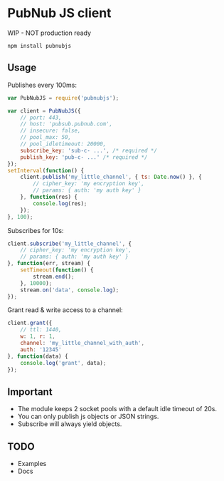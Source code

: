 # PubNub JS client

WIP - NOT production ready

	npm install pubnubjs

## Usage

Publishes every 100ms:

```js
var PubNubJS = require('pubnubjs');

var client = PubNubJS({
	// port: 443,
	// host: 'pubsub.pubnub.com',
	// insecure: false,
	// pool_max: 50,
	// pool_idletimeout: 20000,
	subscribe_key: 'sub-c- ...', /* required */
	publish_key: 'pub-c- ...' /* required */
});
setInterval(function() {
	client.publish('my_little_channel', { ts: Date.now() }, {
		// cipher_key: 'my encryption key',
		// params: { auth: 'my auth key' }
	}, function(res) {
		console.log(res);
	});
}, 100);
```

Subscribes for 10s:

```js
client.subscribe('my_little_channel', {
	// cipher_key: 'my encryption key',
	// params: { auth: 'my auth key' }
}, function(err, stream) {
	setTimeout(function() {
		stream.end();
	}, 10000);
	stream.on('data', console.log);
});
```

Grant read & write access to a channel:

```js
client.grant({
	// ttl: 1440,
	w: 1, r: 1,
	channel: 'my_little_channel_with_auth',
	auth: '12345'
}, function(data) {
	console.log('grant', data);
});
```

## Important

* The module keeps 2 socket pools with a default idle timeout of 20s.
* You can only publish js objects or JSON strings.
* Subscribe will always yield objects.

## TODO

* Examples
* Docs
